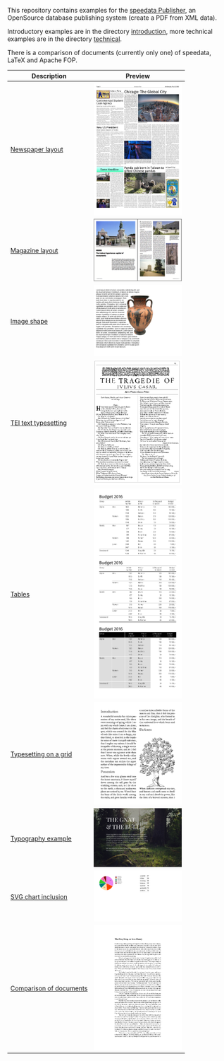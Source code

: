 This repository contains examples for the [speedata Publisher](https://github.com/speedata/publisher), an OpenSource database publishing system (create a PDF from XML data).

Introductory examples are in the directory [introduction](introduction), more technical examples are in the directory [technical](technical).

There is a comparison of documents (currently only one) of speedata, LaTeX and Apache FOP.

Description  | Preview
------------ | -------------
[Newspaper layout](news) | <a href="news"><img src="news/firstpage.png" width="200"></a>
[Magazine layout](magazine) | <a href="magazine"><img src="magazine/firstpage.png" width="200"></a>
[Image shape](imageshape) | <a href="imageshape"><img src="imageshape/firstpage.png" width="200"></a>
[TEI text typesetting](shakespeare) | <a href="shakespeare"><img src="shakespeare/firstpage.png" width="200"></a>
[Tables](tables) | <a href="tables"><img src="tables/firstpage.png" width="200"></a>
[Typesetting on a grid](grid) | <a href="grid"><img src="grid/firstpage.png" width="200"></a>
[Typography example](aesopgnatbull) | <a href="aesopgnatbull"><img src="aesopgnatbull/firstpage.png" width="200"></a>
[SVG chart inclusion](charts) | <a href="charts"><img src="charts/firstpage.png" width="200"></a>
[Comparison of documents](compare/frogking) | <a href="charts"><img src="compare/frogking/publisher/firstpage.png" width="200"></a>
